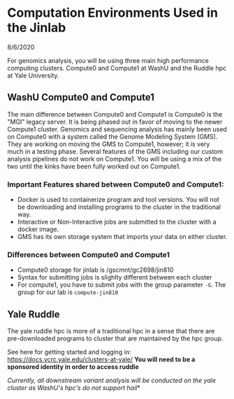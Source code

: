 # Computation Environments Used in the Jinlab
8/6/2020

For genomics analysis, you will be using three main high performance computing clusters. Compute0 and Compute1 at WashU and the Ruddle hpc at Yale University.

## WashU Compute0 and Compute1
The main difference between Compute0 and Compute1 is Compute0 is the "MGI" legacy server. It is being phased out in favor of moving to the newer Compute1 cluster.
Genomics and sequencing analysis has mainly been used on Compute0 with a system called the Genome Modeling System (GMS). 
They are working on moving the GMS to Compute1, however; it is very much in a testing phase. 
Several features of the GMS including our custom analysis pipelines do not work on Compute1. 
You will be using a mix of the two until the kinks have been fully worked out on Compute1.

### Important Features shared between Compute0 and Compute1:

- Docker is used to containerize program and tool versions. You will not be downloading and installing programs to the cluster in the traditional way. 
- Interactive or Non-Interactive jobs are submitted to the cluster with a docker image.
- GMS has its own storage system that imports your data on either cluster.

### Differences between Compute0 and Compute1
- Compute0 storage for jinlab is /gscmnt/gc2698/jin810
- Syntax for submitting jobs is slighlty different between each cluster
- For compute1, you have to submit jobs with the group parameter `-G`. The group for our lab is `compute-jin810`

## Yale Ruddle
The yale ruddle hpc is more of a traditional hpc in a sense that there are pre-downloaded programs to cluster that are maintained by the hpc group.

See here for getting started and logging in: https://docs.ycrc.yale.edu/clusters-at-yale/ **You will need to be a sponsored identity in order to access ruddle**

*Currently, all downstream variant analysis will be conducted on the yale cluster as WashU's hpc's do not support hail**

